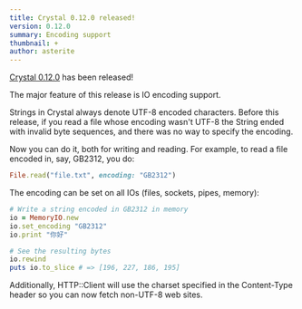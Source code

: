 ```yaml
---
title: Crystal 0.12.0 released!
version: 0.12.0
summary: Encoding support
thumbnail: +
author: asterite
---
```


[Crystal 0.12.0](https://github.com/crystal-lang/crystal/releases/tag/0.12.0) has been released!

The major feature of this release is IO encoding support.

Strings in Crystal always denote UTF-8 encoded characters. Before this release, if you
read a file whose encoding wasn't UTF-8 the String ended with invalid byte sequences,
and there was no way to specify the encoding.

Now you can do it, both for writing and reading. For example, to read a file encoded in,
say, GB2312, you do:

```ruby
File.read("file.txt", encoding: "GB2312")
```

The encoding can be set on all IOs (files, sockets, pipes, memory):

```ruby
# Write a string encoded in GB2312 in memory
io = MemoryIO.new
io.set_encoding "GB2312"
io.print "你好"

# See the resulting bytes
io.rewind
puts io.to_slice # => [196, 227, 186, 195]
```

Additionally, HTTP::Client will use the charset specified in the Content-Type header so you
can now fetch non-UTF-8 web sites.
